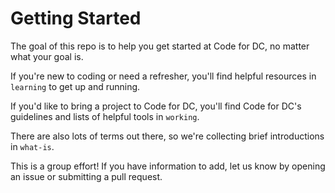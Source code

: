 # Getting Started

The goal of this repo is to help you get started at Code for DC, no matter what your goal is.

If you're new to coding or need a refresher, you'll find helpful resources in `learning` to get up and running.

If you'd like to bring a project to Code for DC, you'll find Code for DC's guidelines and lists of helpful tools in `working`.

There are also lots of terms out there, so we're collecting brief introductions in `what-is`.

This is a group effort! If you have information to add, let us know by opening an issue or submitting a pull request.
